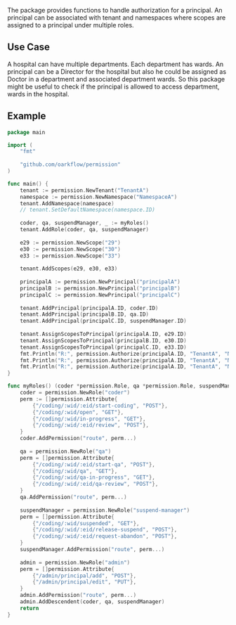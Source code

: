 The package provides functions to handle authorization for a principal. An principal can be associated with tenant and namespaces where scopes are assigned to a principal under multiple roles.

## Use Case
A hospital can have multiple departments. Each department has wards.
An principal can be a Director for the hospital but also he could be assigned as Doctor in a department and associated department wards. So this package might be useful to check if the principal is allowed to access department, wards in the hospital.


## Example

```go
package main

import (
	"fmt"
	
	"github.com/oarkflow/permission"
)

func main() {
	tenant := permission.NewTenant("TenantA")
	namespace := permission.NewNamespace("NamespaceA")
	tenant.AddNamespace(namespace)
	// tenant.SetDefaultNamespace(namespace.ID)
	
	coder, qa, suspendManager, _ := myRoles()
	tenant.AddRole(coder, qa, suspendManager)
	
	e29 := permission.NewScope("29")
	e30 := permission.NewScope("30")
	e33 := permission.NewScope("33")
	
	tenant.AddScopes(e29, e30, e33)
	
	principalA := permission.NewPrincipal("principalA")
	principalB := permission.NewPrincipal("principalB")
	principalC := permission.NewPrincipal("principalC")
	
	tenant.AddPrincipal(principalA.ID, coder.ID)
	tenant.AddPrincipal(principalB.ID, qa.ID)
	tenant.AddPrincipal(principalC.ID, suspendManager.ID)
	
	tenant.AssignScopesToPrincipal(principalA.ID, e29.ID)
	tenant.AssignScopesToPrincipal(principalB.ID, e30.ID)
	tenant.AssignScopesToPrincipal(principalC.ID, e33.ID)
	fmt.Println("R:", permission.Authorize(principalA.ID, "TenantA", "NamespaceA", e29.ID, "route", "/coding/1/2/start-coding POST"), "E:", true)
	fmt.Println("R:", permission.Authorize(principalA.ID, "TenantA", "NamespaceA", e29.ID, "route", "/coding/1/open GET"), "E:", true)
	fmt.Println("R:", permission.Authorize(principalA.ID, "TenantA", "NamespaceA", e29.ID, "backend", "/coding/1/2/start-coding POST"), "E:", false)
}

func myRoles() (coder *permission.Role, qa *permission.Role, suspendManager *permission.Role, admin *permission.Role) {
	coder = permission.NewRole("coder")
	perm := []permission.Attribute{
		{"/coding/:wid/:eid/start-coding", "POST"},
		{"/coding/:wid/open", "GET"},
		{"/coding/:wid/in-progress", "GET"},
		{"/coding/:wid/:eid/review", "POST"},
	}
	coder.AddPermission("route", perm...)
	
	qa = permission.NewRole("qa")
	perm = []permission.Attribute{
		{"/coding/:wid/:eid/start-qa", "POST"},
		{"/coding/:wid/qa", "GET"},
		{"/coding/:wid/qa-in-progress", "GET"},
		{"/coding/:wid/:eid/qa-review", "POST"},
	}
	qa.AddPermission("route", perm...)
	
	suspendManager = permission.NewRole("suspend-manager")
	perm = []permission.Attribute{
		{"/coding/:wid/suspended", "GET"},
		{"/coding/:wid/:eid/release-suspend", "POST"},
		{"/coding/:wid/:eid/request-abandon", "POST"},
	}
	suspendManager.AddPermission("route", perm...)
	
	admin = permission.NewRole("admin")
	perm = []permission.Attribute{
		{"/admin/principal/add", "POST"},
		{"/admin/principal/edit", "PUT"},
	}
	admin.AddPermission("route", perm...)
	admin.AddDescendent(coder, qa, suspendManager)
	return
}


```
